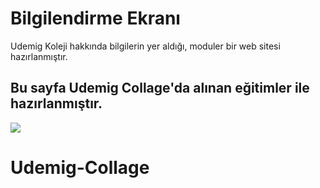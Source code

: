 <h1> Bilgilendirme Ekranı </h1>

Udemig Koleji hakkında bilgilerin yer aldığı, moduler bir web sitesi hazırlanmıştır.

<h2> Bu sayfa Udemig Collage'da alınan eğitimler ile hazırlanmıştır. </h2>

![](UdemigUygulama.gif)
# Udemig-Collage
